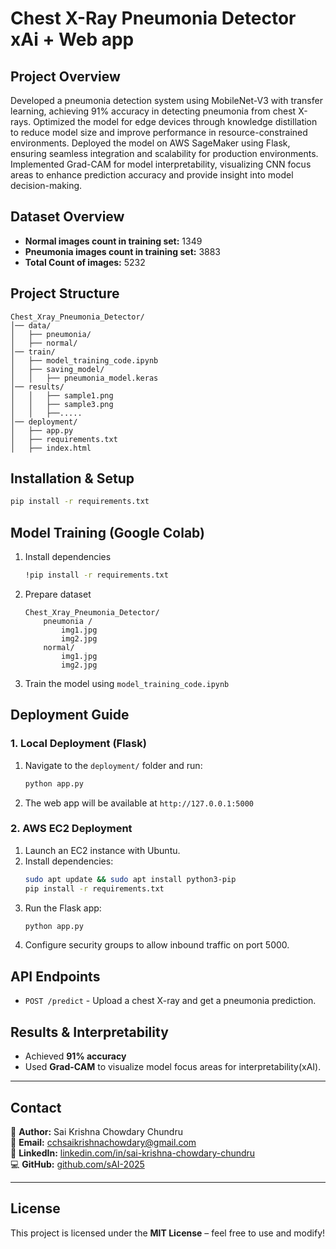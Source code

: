 # Chest X-Ray Pneumonia Detector xAi + Web app

## Project Overview

Developed a pneumonia detection system using MobileNet-V3 with transfer learning, achieving 91% accuracy in detecting pneumonia from chest X-rays. Optimized the model for edge devices through knowledge distillation to reduce model size and improve performance in resource-constrained environments.
Deployed the model on AWS SageMaker using Flask, ensuring seamless integration and scalability for production environments. Implemented Grad-CAM for model interpretability, visualizing CNN focus areas to enhance prediction accuracy and provide insight into model decision-making.

## Dataset Overview

- **Normal images count in training set:** 1349
- **Pneumonia images count in training set:** 3883
- **Total Count of images:** 5232

## Project Structure

```
Chest_Xray_Pneumonia_Detector/
│── data/
│   ├── pneumonia/
│   ├── normal/
│── train/
│   ├── model_training_code.ipynb
│   ├── saving_model/
│   │   ├── pneumonia_model.keras
│── results/
│   │   ├── sample1.png
│   │   ├── sample3.png
│   │   ├──.....
│── deployment/
│   ├── app.py
│   ├── requirements.txt
│   ├── index.html

```

## Installation & Setup

```bash
pip install -r requirements.txt
```

## Model Training (Google Colab)

1. Install dependencies
   ```bash
   !pip install -r requirements.txt
   ```
2. Prepare dataset
   ```
   Chest_Xray_Pneumonia_Detector/
       pneumonia /
           img1.jpg
           img2.jpg
       normal/
           img1.jpg
           img2.jpg
   ```
3. Train the model using `model_training_code.ipynb`

## Deployment Guide

### 1. Local Deployment (Flask)

1. Navigate to the `deployment/` folder and run:
   ```bash
   python app.py
   ```
2. The web app will be available at `http://127.0.0.1:5000`

### 2. AWS EC2 Deployment

1. Launch an EC2 instance with Ubuntu.
2. Install dependencies:
   ```bash
   sudo apt update && sudo apt install python3-pip
   pip install -r requirements.txt
   ```
3. Run the Flask app:
   ```bash
   python app.py
   ```
4. Configure security groups to allow inbound traffic on port 5000.

## API Endpoints

- `POST /predict` - Upload a chest X-ray and get a pneumonia prediction.



## Results & Interpretability
- Achieved **91% accuracy**
- Used **Grad-CAM** to visualize model focus areas for interpretability(xAI).

---

## Contact
👤 **Author:** Sai Krishna Chowdary Chundru  
📩 **Email:** [cchsaikrishnachowdary@gmail.com](mailto:cchsaikrishnachowdary@gmail.com)  
🔗 **LinkedIn:** [linkedin.com/in/sai-krishna-chowdary-chundru](https://linkedin.com/in/sai-krishna-chowdary-chundru)  
💻 **GitHub:** [github.com/sAI-2025](https://github.com/sAI-2025)  

---

## License
This project is licensed under the **MIT License** – feel free to use and modify!


